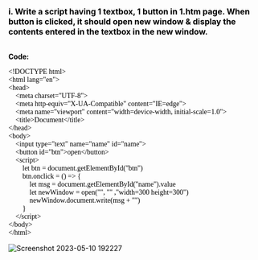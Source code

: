<style>
    *{
        
        font-size:14px;
    }
    html body code{
        font: "Helvetica Neue",Helvetica,"Segoe UI",Arial,freesans,sans-serif;
        font-size: 14px !important;
        background: inherit !important
    }

    html body pre code, html body pre tt {
        font-family: jetbrains mono !important;
        font-size: 14px !important;
        background: inherit !important
    }

    body{
        color: #000 !important
    }

    li>code:first-child{
        font-size: 14px !important;
        font-weight: bolder;
    }
    
    html body code{
        font-size: 14px !important;
    }

    code{
        font-family:"Helvetica Neue",Helvetica,"Segoe UI",Arial,freesans,sans-serif !important;
    }

    #firstline{
        font-size: 16px !important;
        font-weight: bolder;
        color: #000;
    }

    
</style>
<span id="firstline">i. Write a script having 1 textbox, 1 button in 1.htm page. When button is clicked, it should open new window & display the contents entered in the textbox in the new window.</span><br><br>

**Code:**

```
<!DOCTYPE html>
<html lang="en">
<head>
    <meta charset="UTF-8">
    <meta http-equiv="X-UA-Compatible" content="IE=edge">
    <meta name="viewport" content="width=device-width, initial-scale=1.0">
    <title>Document</title>
</head>
<body>
    <input type="text" name="name" id="name">
    <button id="btn">open</button>
    <script>
        let btn = document.getElementById("btn")
        btn.onclick = () => {
            let msg = document.getElementById("name").value
            let newWindow = open("", "" ,"width=300 height=300")
            newWindow.document.write(msg + "")
        }
    </script>
</body>
</html>
```
![Screenshot 2023-05-10 192227](/assets/Screenshot%202023-05-10%20192227.png)